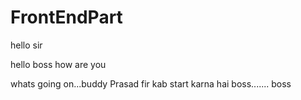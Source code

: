 # FrontEndPart
hello sir

hello boss
how are you

whats going on...buddy
Prasad
fir kab start karna hai boss....... boss